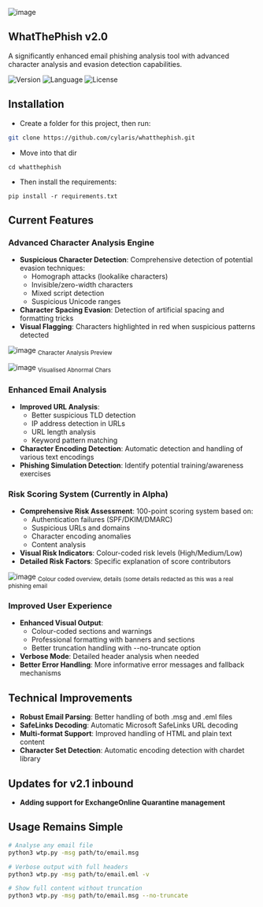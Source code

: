 ![image](https://github.com/user-attachments/assets/961e196d-ddbc-4034-832a-2f18fa7b3682)

## WhatThePhish v2.0

A significantly enhanced email phishing analysis tool with advanced character analysis and evasion detection capabilities.

![Version](https://img.shields.io/badge/Version-2.0-brightgreen)
![Language](https://img.shields.io/badge/Language-Python-blue)
![License](https://img.shields.io/badge/License-GPL3.0-green)

## Installation
- Create a folder for this project, then run:
```bash
git clone https://github.com/cylaris/whatthephish.git
```
- Move into that dir
```
cd whatthephish
```
- Then install the requirements:
```
pip install -r requirements.txt
```

## Current Features

### Advanced Character Analysis Engine
- **Suspicious Character Detection**: Comprehensive detection of potential evasion techniques:
  - Homograph attacks (lookalike characters)
  - Invisible/zero-width characters
  - Mixed script detection
  - Suspicious Unicode ranges
- **Character Spacing Evasion**: Detection of artificial spacing and formatting tricks
- **Visual Flagging**: Characters highlighted in red when suspicious patterns detected

![image](https://github.com/user-attachments/assets/1032aa12-096f-4402-bfcc-71751a96ae67)
<sub> Character Analysis Preview</sub>

![image](https://github.com/user-attachments/assets/b996c19b-d881-48e5-b7ba-3b17438e8792)
<sub> Visualised Abnormal Chars</sub>


### Enhanced Email Analysis
- **Improved URL Analysis**: 
  - Better suspicious TLD detection
  - IP address detection in URLs
  - URL length analysis
  - Keyword pattern matching
- **Character Encoding Detection**: Automatic detection and handling of various text encodings
- **Phishing Simulation Detection**: Identify potential training/awareness exercises

### Risk Scoring System (Currently in Alpha)
- **Comprehensive Risk Assessment**: 100-point scoring system based on: 
  - Authentication failures (SPF/DKIM/DMARC)
  - Suspicious URLs and domains
  - Character encoding anomalies
  - Content analysis
- **Visual Risk Indicators**: Colour-coded risk levels (High/Medium/Low)
- **Detailed Risk Factors**: Specific explanation of score contributors

![image](https://github.com/user-attachments/assets/ea3e3fcd-5060-4b5e-8a43-0fae1f550ee9)
<sub> Colour coded overview, details (some details redacted as this was a real phishing email</sub>

### Improved User Experience
- **Enhanced Visual Output**: 
  - Colour-coded sections and warnings
  - Professional formatting with banners and sections
  - Better truncation handling with --no-truncate option
- **Verbose Mode**: Detailed header analysis when needed
- **Better Error Handling**: More informative error messages and fallback mechanisms

## Technical Improvements

- **Robust Email Parsing**: Better handling of both .msg and .eml files
- **SafeLinks Decoding**: Automatic Microsoft SafeLinks URL decoding
- **Multi-format Support**: Improved handling of HTML and plain text content
- **Character Set Detection**: Automatic encoding detection with chardet library

## Updates for v2.1 inbound
- **Adding support for ExchangeOnline Quarantine management**

## Usage Remains Simple

```bash
# Analyse any email file
python3 wtp.py -msg path/to/email.msg

# Verbose output with full headers
python3 wtp.py -msg path/to/email.eml -v

# Show full content without truncation
python3 wtp.py -msg path/to/email.msg --no-truncate
```

